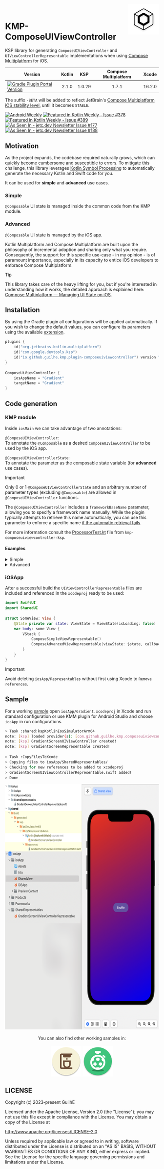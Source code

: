 <img alt="icon" src="/media/icon.png" width="100" align="right"></br>

# KMP-ComposeUIViewController

KSP library for generating `ComposeUIViewController` and `UIViewControllerRepresentable` implementations when using [Compose Multiplatform](https://www.jetbrains.com/lp/compose-multiplatform/) for iOS.

| Version                                                                                                                                                                                                                     | Kotlin |  KSP   | Compose Multiplatform | Xcode  |
|-----------------------------------------------------------------------------------------------------------------------------------------------------------------------------------------------------------------------------|:------:|:------:|:---------------------:|:------:|
| [![Gradle Plugin Portal Version](https://img.shields.io/gradle-plugin-portal/v/io.github.guilhe.kmp.plugin-composeuiviewcontroller)](https://plugins.gradle.org/plugin/io.github.guilhe.kmp.plugin-composeuiviewcontroller) | 2.1.0  | 1.0.29 |         1.7.1         | 16.2.0 |

The suffix `-BETA` will be added to reflect JetBrain's [Compose Multiplatform iOS stability level](https://www.jetbrains.com/help/kotlin-multiplatform-dev/supported-platforms.html#current-platform-stability-levels-for-compose-multiplatform-ui-framework), until it becomes `STABLE`.

[![Android Weekly](https://androidweekly.net/issues/issue-583/badge)](https://androidweekly.net/issues/issue-583) [![Featured in Kotlin Weekly - Issue #378](https://img.shields.io/badge/Featured_in_Kotlin_Weekly-Issue_%23378-7878b4)](https://mailchi.mp/kotlinweekly/kotlin-weekly-378) [![Featured in Kotlin Weekly - Issue #389](https://img.shields.io/badge/Featured_in_Kotlin_Weekly-Issue_%23389-7878b4)](https://mailchi.mp/kotlinweekly/kotlin-weekly-389) <a href="https://jetc.dev/issues/177.html"><img src="https://img.shields.io/badge/As_Seen_In-jetc.dev_Newsletter_Issue_%23177-blue?logo=Jetpack+Compose&amp;logoColor=white" alt="As Seen In - jetc.dev Newsletter Issue #177"></a> <a href="https://jetc.dev/issues/188.html"><img src="https://img.shields.io/badge/As_Seen_In-jetc.dev_Newsletter_Issue_%23188-blue?logo=Jetpack+Compose&amp;logoColor=white" alt="As Seen In - jetc.dev Newsletter Issue #188"></a>

## Motivation
As the project expands, the codebase required naturally grows, which can quickly become cumbersome and susceptible to errors. To mitigate this challenge, this library leverages [Kotlin Symbol Processing](https://kotlinlang.org/docs/ksp-overview.html) to automatically generate the necessary Kotlin and Swift code for you.

It can be used for **simple** and **advanced** use cases.

### Simple
`@Composable` UI state is managed inside the common code from the KMP module.

### Advanced
`@Composable` UI state is managed by the iOS app.

Kotlin Multiplatform and Compose Multiplatform are built upon the philosophy of incremental adoption and sharing only what you require. Consequently, the support for this specific use-case - in my opinion - is of paramount importance, especially in its capacity to entice iOS developers to embrace Compose Multiplatform.

> [!TIP]
> This library takes care of the heavy lifting for you, but if you're interested in understanding how it works, the detailed approach is explained here: [Compose Multiplatform — Managing UI State on iOS](https://proandroiddev.com/compose-multiplatform-managing-ui-state-on-ios-45d37effeda9).

## Installation

By using the Gradle plugin all configurations will be applied automatically. If you wish to change the default values, you can configure its parameters using the available  [extension](kmp-composeuiviewcontroller-gradle-plugin/src/main/kotlin/com/github/guilhe/kmp/composeuiviewcontroller/gradle/ComposeUiViewControllerParameters.kt).

```kotlin
plugins {
    id("org.jetbrains.kotlin.multiplatform")
    id("com.google.devtools.ksp")
    id("io.github.guilhe.kmp.plugin-composeuiviewcontroller") version "$LASTEST_VERSION"
}

ComposeUiViewController {
    iosAppName = "Gradient"
    targetName = "Gradient"
}
```

## Code generation

### KMP module

Inside `iosMain` we can take advantage of two annotations:

`@ComposeUIViewController`:  
To annotate the `@Composable` as a desired `ComposeUIViewController` to be used by the  iOS app.

`@ComposeUIViewControllerState`:  
To annotate the parameter as the composable state variable (for **advanced** use cases).

> [!IMPORTANT]
>  Only 0 or 1 `@ComposeUIViewControllerState` and an arbitrary number of parameter types (excluding `@Composable`) are allowed in `@ComposeUIViewController` functions.
>
> The `@ComposeUIViewController` includes a `frameworkBaseName` parameter, allowing you to specify a framework name manually. While the plugin typically attempts to retrieve this name automatically, you can use this parameter to enforce a specific name <ins>if the automatic retrieval fails</ins>.
>
> For more information consult the [ProcessorTest.kt](kmp-composeuiviewcontroller-ksp/src/test/kotlin/composeuiviewcontroller/ProcessorTest.kt) file from `kmp-composeuiviewcontroller-ksp`.

#### Examples

<details><summary>Simple</summary>

```kotlin
//iosMain

@ComposeUIViewController
@Composable
internal fun ComposeSimpleView() { }
```
will produce a `ComposeSimpleViewUIViewController`:
```kotlin
object ComposeSimpleViewUIViewController {
    fun make(): UIViewController {
        return ComposeUIViewController {
            ComposeSimpleView()
        }
    }
}
```
and also a `ComposeSimpleViewRepresentable`:
```swift
import SwiftUI
import SharedUI

public struct ComposeSimpleViewRepresentable: UIViewControllerRepresentable {
        
    func makeUIViewController(context: Context) -> UIViewController {
        ComposeSimpleViewUIViewController().make()
    }
    
    func updateUIViewController(_ uiViewController: UIViewController, context: Context) {
        //unused
    }
}
```    
</details>

<details><summary>Advanced</summary>

```kotlin
//iosMain

data class ViewState(val isLoading: Boolean)

@ComposeUIViewController
@Composable
internal fun ComposeAdvancedView(@ComposeUIViewControllerState viewState: ViewState, callback: () -> Unit) { }
```
will produce a `ComposeAdvancedViewUIViewController`:
```kotlin
object ComposeAdvancedViewUIViewController {
    private val viewState = mutableStateOf<ViewState?>(null)

    fun make(callback: () -> Unit): UIViewController {
        return ComposeUIViewController {
            viewState.value?.let { ComposeAdvancedView(it, callback) }
        }
    }

    fun update(viewState: ViewState) {
        this.viewState.value = uiState
    }
}
```
and also a `ComposeAdvancedViewRepresentable`:
```swift
import SwiftUI
import SharedUI

public struct ComposeAdvancedViewRepresentable: UIViewControllerRepresentable {
    @Binding var viewState: ViewState
    let callback: () -> Void
    
    func makeUIViewController(context: Context) -> UIViewController {
        ComposeAdvancedViewUIViewController().make(callback: callback)
    }
    
    func updateUIViewController(_ uiViewController: UIViewController, context: Context) {
        ComposeAdvancedViewUIViewController().update(viewState: viewState)
    }
}
```
</details>

### iOSApp

After a successful build the `UIViewControllerRepresentable` files are included and referenced in the `xcodeproj` ready to be used:

```swift
import SwiftUI
import SharedUI

struct SomeView: View {
    @State private var state: ViewState = ViewState(isLoading: false)
    var body: some View {
        VStack {
            ComposeSimpleViewRepresentable()
            ComposeAdvancedViewRepresentable(viewState: $state, callback: {})
        }
    }
}
```
> [!IMPORTANT]
> Avoid deleting `iosApp/Representables` without first using Xcode to `Remove references`.

## Sample
For a working [sample](sample) open `iosApp/Gradient.xcodeproj` in Xcode and run standard configuration or use KMM plugin for Android Studio and choose `iosApp` in run configurations.

```bash
> Task :shared:kspKotlinIosSimulatorArm64
note: [ksp] loaded provider(s): [com.github.guilhe.kmp.composeuiviewcontroller.ksp.ProcessorProvider]
note: [ksp] GradientScreenUIViewController created!
note: [ksp] GradientScreenRepresentable created!

> Task :CopyFilesToXcode
> Copying files to iosApp/SharedRepresentables/
> Checking for new references to be added to xcodeproj
> GradientScreenUIViewControllerRepresentable.swift added!
> Done
```

<p align="center">
<img alt="outputs" src="/media/outputs.png" height="800"/></br></br>
You can also find other working samples in:</br></br>
<a href="https://github.com/GuilhE/Expressus" target="_blank"><img alt="Expressus" src="https://raw.githubusercontent.com/GuilhE/Expressus/main/media/icon.png" height="100"/></a> <a href="https://github.com/GuilhE/WhosNext" target="_blank"><img alt="WhosNext" src="https://raw.githubusercontent.com/GuilhE/WhosNext/main/media/icon.png" height="100"/></a>
</p>

## LICENSE

Copyright (c) 2023-present GuilhE

Licensed under the Apache License, Version 2.0 (the "License"); you may not use this file except in compliance with the License. You may obtain a copy
of the License at

<http://www.apache.org/licenses/LICENSE-2.0>

Unless required by applicable law or agreed to in writing, software distributed under the License is distributed on an "AS IS" BASIS, WITHOUT
WARRANTIES OR CONDITIONS OF ANY KIND, either express or implied. See the License for the specific language governing permissions and limitations under
the License.
